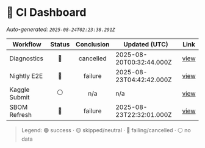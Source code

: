 # 🚦 CI Dashboard

_Auto-generated: `2025-08-24T02:23:38.291Z`_

| Workflow | Status | Conclusion | Updated (UTC) | Link |
|---|:---:|:---:|---|---|
| Diagnostics | 🔴 | cancelled | 2025-08-20T00:32:44.000Z | [view](https://github.com/bartytime4life/ArielSensorArray/actions/runs/17085098246) |
| Nightly E2E | 🔴 | failure | 2025-08-23T04:42:42.000Z | [view](https://github.com/bartytime4life/ArielSensorArray/actions/runs/17171338705) |
| Kaggle Submit | ⚪ | n/a | n/a | [view]( ) |
| SBOM Refresh | 🔴 | failure | 2025-08-23T22:32:01.000Z | [view](https://github.com/bartytime4life/ArielSensorArray/actions/runs/17180885201) |

> Legend: 🟢 success · 🟡 skipped/neutral · 🔴 failing/cancelled · ⚪ no data